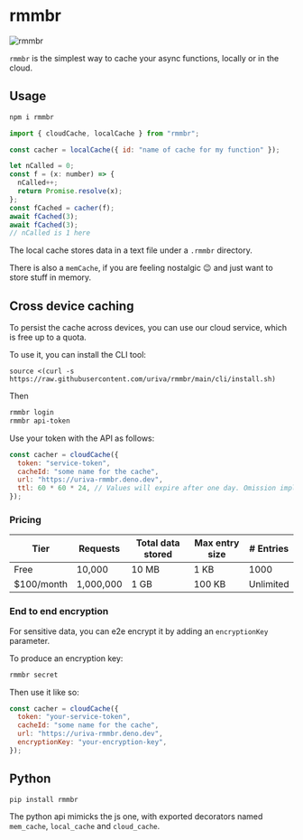 # rmmbr

![rmmbr](https://media.tenor.com/NcnMXggTODAAAAAC/yeah-i-member-memberberries.gif)

`rmmbr` is the simplest way to cache your async functions, locally or in the
cloud.

## Usage

```sh
npm i rmmbr
```

```js
import { cloudCache, localCache } from "rmmbr";

const cacher = localCache({ id: "name of cache for my function" });

let nCalled = 0;
const f = (x: number) => {
  nCalled++;
  return Promise.resolve(x);
};
const fCached = cacher(f);
await fCached(3);
await fCached(3);
// nCalled is 1 here
```

The local cache stores data in a text file under a `.rmmbr` directory.

There is also a `memCache`, if you are feeling nostalgic 😉 and just want to
store stuff in memory.

## Cross device caching

To persist the cache across devices, you can use our cloud service, which is free up to a quota.

To use it, you can install the CLI tool:

`source <(curl -s https://raw.githubusercontent.com/uriva/rmmbr/main/cli/install.sh)`

Then

```sh
rmmbr login
rmmbr api-token
```

Use your token with the API as follows:

```js
const cacher = cloudCache({
  token: "service-token",
  cacheId: "some name for the cache",
  url: "https://uriva-rmmbr.deno.dev",
  ttl: 60 * 60 * 24, // Values will expire after one day. Omission implies max (one week).
});
```

### Pricing

| Tier        | Requests  | Total data stored | Max entry size | # Entries |
| ----------- | --------- | ----------------- | -------------- | --------- |
| Free        | 10,000    | 10 MB             | 1 KB           | 1000      |
| \$100/month | 1,000,000 | 1 GB              | 100 KB         | Unlimited |

### End to end encryption

For sensitive data, you can e2e encrypt it by adding an `encryptionKey`
parameter.

To produce an encryption key:

```sh
rmmbr secret
```

Then use it like so:

```js
const cacher = cloudCache({
  token: "your-service-token",
  cacheId: "some name for the cache",
  url: "https://uriva-rmmbr.deno.dev",
  encryptionKey: "your-encryption-key",
});
```

## Python

```sh
pip install rmmbr
```

The python api mimicks the js one, with exported decorators named `mem_cache`,
`local_cache` and `cloud_cache`.
